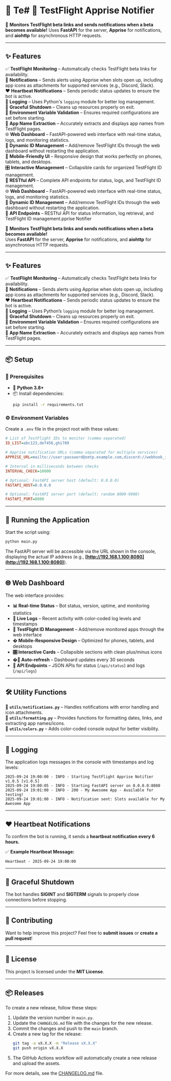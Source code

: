 # 🚀 Te# 🚀 TestFlight Apprise Notifier

📡 **Monitors TestFlight beta links and sends notifications when a beta becomes available!**
Uses **FastAPI** for the server, **Apprise** for notifications, and **aiohttp** for asynchronous HTTP requests.

---

## ✨ Features

✅ **TestFlight Monitoring** – Automatically checks TestFlight beta links for availability.  
🔔 **Notifications** – Sends alerts using Apprise when slots open up, including app icons as attachments for supported services (e.g., Discord, Slack).  
❤️ **Heartbeat Notifications** – Sends periodic status updates to ensure the bot is active.  
📜 **Logging** – Uses Python's `logging` module for better log management.  
🛑 **Graceful Shutdown** – Cleans up resources properly on exit.  
🔧 **Environment Variable Validation** – Ensures required configurations are set before starting.  
🎨 **App Name Extraction** – Accurately extracts and displays app names from TestFlight pages.  
🌐 **Web Dashboard** – FastAPI-powered web interface with real-time status, logs, and monitoring statistics.  
🔧 **Dynamic ID Management** – Add/remove TestFlight IDs through the web dashboard without restarting the application.  
📱 **Mobile-Friendly UI** – Responsive design that works perfectly on phones, tablets, and desktops.  
🎛️ **Interactive Management** – Collapsible cards for organized TestFlight ID management.  
📡 **RESTful API** – Complete API endpoints for status, logs, and TestFlight ID management.  
🌐 **Web Dashboard** – FastAPI-powered web interface with real-time status, logs, and monitoring statistics.  
🔧 **Dynamic ID Management** – Add/remove TestFlight IDs through the web dashboard without restarting the application.  
📡 **API Endpoints** – RESTful API for status information, log retrieval, and TestFlight ID management.pprise Notifier  

📡 **Monitors TestFlight beta links and sends notifications when a beta becomes available!**  
Uses **FastAPI** for the server, **Apprise** for notifications, and **aiohttp** for asynchronous HTTP requests.

---

## ✨ Features  

✅ **TestFlight Monitoring** – Automatically checks TestFlight beta links for availability.  
🔔 **Notifications** – Sends alerts using Apprise when slots open up, including app icons as attachments for supported services (e.g., Discord, Slack).  
❤️ **Heartbeat Notifications** – Sends periodic status updates to ensure the bot is active.  
📜 **Logging** – Uses Python’s `logging` module for better log management.  
🛑 **Graceful Shutdown** – Cleans up resources properly on exit.  
🔧 **Environment Variable Validation** – Ensures required configurations are set before starting.  
🎨 **App Name Extraction** – Accurately extracts and displays app names from TestFlight pages.  

---

## 📦 Setup  

### **🔧 Prerequisites**  

- 🐍 **Python 3.8+**  
- 📦 Install dependencies:  
  ```bash
  pip install -r requirements.txt
  ```

### **⚙️ Environment Variables**  

Create a `.env` file in the project root with these values:  

```ini
# List of TestFlight IDs to monitor (comma-separated)
ID_LIST=abc123,def456,ghi789  

# Apprise notification URLs (comma-separated for multiple services)
APPRISE_URL=mailto://user:password@smtp.example.com,discord://webhook_id/webhook_token  

# Interval in milliseconds between checks
INTERVAL_CHECK=10000  

# Optional: FastAPI server host (default: 0.0.0.0)
FASTAPI_HOST=0.0.0.0  

# Optional: FastAPI server port (default: random 8000-9000)
FASTAPI_PORT=8080  
```

---

## 🚀 Running the Application  

Start the script using:  
```bash
python main.py
```
The FastAPI server will be accessible via the URL shown in the console, displaying the actual IP address (e.g., **[http://192.168.1.100:8080](http://192.168.1.100:8080)**).  

---

## 🌐 Web Dashboard  

The web interface provides:  
- **📊 Real-time Status** – Bot status, version, uptime, and monitoring statistics  
- **📜 Live Logs** – Recent activity with color-coded log levels and timestamps  
- **🔧 TestFlight ID Management** – Add/remove monitored apps through the web interface  
- **� Mobile-Responsive Design** – Optimized for phones, tablets, and desktops  
- **🎛️ Interactive Cards** – Collapsible sections with clean plus/minus icons  
- **�🔄 Auto-refresh** – Dashboard updates every 30 seconds  
- **📡 API Endpoints** – JSON APIs for status (`/api/status`) and logs (`/api/logs`)  

---

## 🛠 Utility Functions  

🔹 **`utils/notifications.py`** – Handles notifications with error handling and icon attachments.  
🔹 **`utils/formatting.py`** – Provides functions for formatting dates, links, and extracting app names/icons.  
🔹 **`utils/colors.py`** – Adds color-coded console output for better visibility.  

---

## 📜 Logging  

The application logs messages in the console with timestamps and log levels:  

```plaintext
2025-09-24 19:00:00 - INFO - Starting TestFlight Apprise Notifier v1.0.5 [v1.0.5]
2025-09-24 19:00:05 - INFO - Starting FastAPI server on 0.0.0.0:8080
2025-09-24 19:01:00 - INFO - 200 - My Awesome App - Available for testing!
2025-09-24 19:01:00 - INFO - Notification sent: Slots available for My Awesome App
```

---

## ❤️ Heartbeat Notifications  

To confirm the bot is running, it sends a **heartbeat notification every 6 hours.**  

✅ **Example Heartbeat Message:**  
```plaintext
Heartbeat - 2025-09-24 19:00:00
```

---

## 🛑 Graceful Shutdown  

The bot handles **SIGINT** and **SIGTERM** signals to properly close connections before stopping.  

---

## 🤝 Contributing  

Want to help improve this project? Feel free to **submit issues** or **create a pull request**!  

---

## 📜 License  

This project is licensed under the **MIT License**.  

---

## 📦 Releases

To create a new release, follow these steps:

1. Update the version number in `main.py`.
2. Update the `CHANGELOG.md` file with the changes for the new release.
3. Commit the changes and push to the `main` branch.
4. Create a new tag for the release:
   ```bash
   git tag -a vX.X.X -m "Release vX.X.X"
   git push origin vX.X.X
   ```
5. The GitHub Actions workflow will automatically create a new release and upload the assets.

For more details, see the [CHANGELOG.md](./CHANGELOG.md) file.
